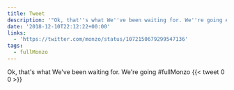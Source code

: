 ```yaml
---
title: Tweet
description: '"Ok, that''s what We''ve been waiting for. We''re going #fullMonzo "'
date: '2018-12-10T22:12:22+00:00'
links:
  - 'https://twitter.com/monzo/status/1072150679299547136'
tags:
  - fullMonzo
---
```

Ok, that's what We've been waiting for. We're going #fullMonzo 
      {{< tweet 0 0 >}}
    
